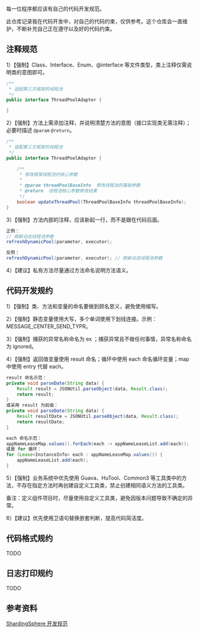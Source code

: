 每一位程序都应该有自己的代码开发规范。

此仓库记录我在代码开发中，对自己的代码约束，仅供参考。这个仓库会一直维护，不断补充自己正在遵守以及好的代码约束。

## 注释规范

1）【强制】Class、Interface、Enum、@interface 等文件类型，类上注释仅需说明类的意图即可。

```java
/**
 * 适配第三方框架的线程池
 */
public interface ThreadPoolAdapter {

}
```

2）【强制】方法上需添加注释，并说明清楚方法的意图（接口实现类无需注释）；必要时描述 `@param` `@return`。

```java
/**
 * 适配第三方框架的线程池
 */
public interface ThreadPoolAdapter {

    /**
     * 修改框架线程池的核心参数
     *
     * @param threadPoolBaseInfo  修改线程池的基础参数
     * @return  线程池核心参数修改结果
     */
    boolean updateThreadPool(ThreadPoolBaseInfo threadPoolBaseInfo);
}
```

3）【强制】方法内部的注释，应该新起一行，而不是跟在代码后面。

```java
正例：
// 刷新动态线程池参数
refreshDynamicPool(parameter, executor);

反例：
refreshDynamicPool(parameter, executor); // 刷新动态线程池参数
```

4）【建议】私有方法尽量通过方法命名说明方法语义。

## 代码开发规约

1）【强制】类、方法和变量的命名要做到顾名思义，避免使用缩写。

2）【强制】静态变量使用大写，多个单词使用下划线连接。示例：MESSAGE_CENTER_SEND_TYPR。

3）【强制】捕获的异常名称命名为 ex ；捕获异常且不做任何事情，异常名称命名为 ignored。

4）【强制】返回值变量使用 result 命名；循环中使用 each 命名循环变量；map 中使用 entry 代替 each。

```java
result 命名示范：
private void parseDate(String data) {
    Result result = JSONUtil.parseObject(data, Result.class);
    return result;
}
或采用 result 为前缀：
private void parseDate(String data) {
    Result resultDate = JSONUtil.parseObject(data, Result.class);
    return resultDate;
}

each 命名示范：
appNameLeaseMap.values().forEach(each -> appNameLeaseList.add(each));
或是 for 循环：
for (Lease<InstanceInfo> each : appNameLeaseMap.values()) {
    appNameLeaseList.add(each);
}
```

5）【强制】业务系统中优先使用 Guava、HuTool、Common3 等工具类中的方法，不存在指定方法时再创建自定义工具类，禁止创建相同语义方法的工具类。

备注：定义组件项目时，尽量使用自定义工具类，避免因版本问题导致不确定的异常。

6）【建议】优先使用卫语句替换嵌套判断，提高代码简洁度。

## 代码格式规约

TODO

## 日志打印规约

TODO

## 参考资料

[ShardingSphere 开发规范](https://shardingsphere.apache.org/community/cn/contribute/code-conduct/)
